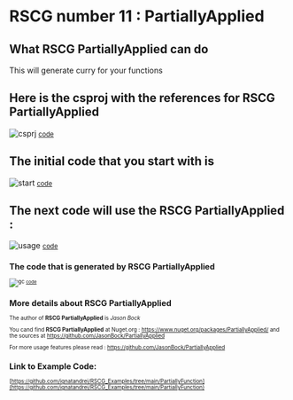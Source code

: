 
# RSCG number 11 : PartiallyApplied


## What RSCG PartiallyApplied can do

This will generate curry for your functions 

## Here is the csproj with the references for RSCG PartiallyApplied

![csprj](http://ignatandrei.github.io/RSCG_Examples/images/PartiallyApplied/The.csproj.png)
<small>
[code](http://ignatandrei.github.io/RSCG_Examples/images/PartiallyApplied/The.csproj)
</small>


## The initial code that you start with is 


![start](http://ignatandrei.github.io/RSCG_Examples/images/PartiallyApplied/ExistingCode.cs.png)
<small>
[code](http://ignatandrei.github.io/RSCG_Examples/images/PartiallyApplied/ExistingCode.cs)
</small>

## The next code will use the RSCG PartiallyApplied :

![usage](http://ignatandrei.github.io/RSCG_Examples/images/PartiallyApplied/Usage.cs.png)
<small>
[code](http://ignatandrei.github.io/RSCG_Examples/images/PartiallyApplied/Usage.cs)
<small>


## The code that is generated by RSCG PartiallyApplied

![gc](http://ignatandrei.github.io/RSCG_Examples/images/PartiallyApplied/GeneratedCode.cs.png)
<small>
[code](http://ignatandrei.github.io/RSCG_Examples/images/PartiallyApplied/GeneratedCode.cs)
</small>


## More details about RSCG PartiallyApplied

The author of **RSCG PartiallyApplied** is *Jason Bock*

You cand find **RSCG PartiallyApplied** at Nuget.org :    https://www.nuget.org/packages/PartiallyApplied/
and the sources at https://github.com/JasonBock/PartiallyApplied

For more usage features please read : https://github.com/JasonBock/PartiallyApplied 


## Link to Example Code: 
[https://github.com/ignatandrei/RSCG_Examples/tree/main/PartiallyFunction](https://github.com/ignatandrei/RSCG_Examples/tree/main/PartiallyFunction)


